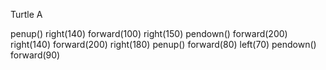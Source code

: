Turtle A

penup()
right(140)
forward(100)
right(150)
pendown()
forward(200)
right(140)
forward(200)
right(180)
penup()
forward(80)
left(70)
pendown()
forward(90)
